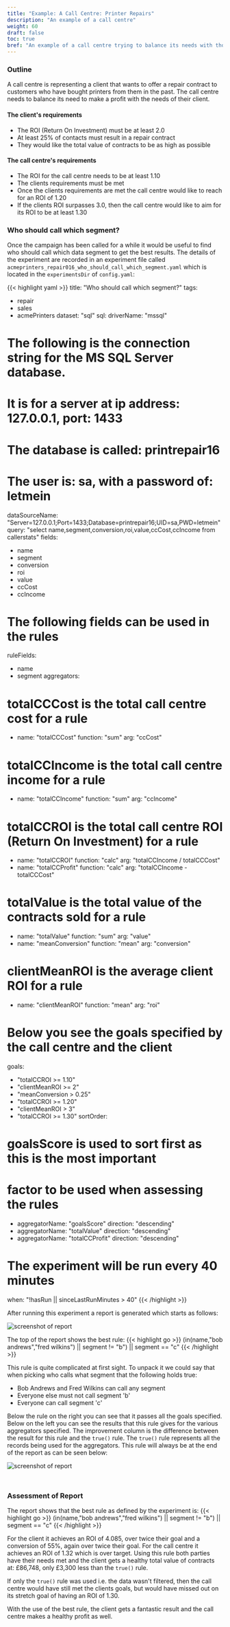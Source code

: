```yaml
---
title: "Example: A Call Centre: Printer Repairs"
description: "An example of a call centre"
weight: 60
draft: false
toc: true
bref: "An example of a call centre trying to balance its needs with those of their client"
---
```


### Outline

A call centre is representing a client that wants to offer a repair contract to customers who have bought printers from them in the past.  The call centre needs to balance its need to make a profit with the needs of their client.

#### The client's requirements

  * The ROI (Return On Investment) must be at least 2.0
  * At least 25% of contacts must result in a repair contract
  * They would like the total value of contracts to be as high as possible

#### The call centre's requirements

  * The ROI for the call centre needs to be at least 1.10
  * The clients requirements must be met
  * Once the clients requirements are met the call centre would like
    to reach for an ROI of 1.20
  * If the clients ROI surpasses 3.0, then the call centre would like to
    aim for its ROI to be at least 1.30


### Who should call which segment?
Once the campaign has been called for a while it would be useful to find who should call which data segment to get the best results.  The details of the experiment are recorded in an experiment file called `acmeprinters_repair016_who_should_call_which_segment.yaml` which is located in the `experimentsDir` of `config.yaml`:

{{< highlight yaml >}}
title: "Who should call which segment?"
tags:
  - repair
  - sales
  - acmePrinters
dataset: "sql"
sql:
  driverName: "mssql"
  # The following is the connection string for the MS SQL Server database.
  # It is for a server at ip address: 127.0.0.1, port: 1433
  # The database is called: printrepair16
  # The user is: sa, with a password of: letmein
  dataSourceName: "Server=127.0.0.1;Port=1433;Database=printrepair16;UID=sa,PWD=letmein"
  query: "select name,segment,conversion,roi,value,ccCost,ccIncome from callerstats"
fields:
  - name
  - segment
  - conversion
  - roi
  - value
  - ccCost
  - ccIncome

# The following fields can be used in the rules
ruleFields:
  - name
  - segment
aggregators:
  # totalCCCost is the total call centre cost for a rule
  - name: "totalCCCost"
    function: "sum"
    arg: "ccCost"
  # totalCCIncome is the total call centre income for a rule
  - name: "totalCCIncome"
    function: "sum"
    arg: "ccIncome"
  # totalCCROI is the total call centre ROI (Return On Investment) for a rule
  - name: "totalCCROI"
    function: "calc"
    arg: "totalCCIncome / totalCCCost"
  - name: "totalCCProfit"
    function: "calc"
    arg: "totalCCIncome - totalCCCost"
  # totalValue is the total value of the contracts sold for a rule
  - name: "totalValue"
    function: "sum"
    arg: "value"
  - name: "meanConversion"
    function: "mean"
    arg: "conversion"
  # clientMeanROI is the average client ROI for a rule
  - name: "clientMeanROI"
    function: "mean"
    arg: "roi"
# Below you see the goals specified by the call centre and the client
goals:
  - "totalCCROI >= 1.10"
  - "clientMeanROI >= 2"
  - "meanConversion > 0.25"
  - "totalCCROI >= 1.20"
  - "clientMeanROI > 3"
  - "totalCCROI >= 1.30"
sortOrder:
  # goalsScore is used to sort first as this is the most important
  # factor to be used when assessing the rules
  - aggregatorName: "goalsScore"
    direction: "descending"
  - aggregatorName: "totalValue"
    direction: "descending"
  - aggregatorName: "totalCCProfit"
    direction: "descending"
# The experiment will be run every 40 minutes
when: "!hasRun || sinceLastRunMinutes > 40"
{{< /highlight >}}


After running this experiment a report is generated which starts as follows:

<img src="/img/acmeprinters_who_should_call_which_segment_top.png" class="outline" alt="screenshot of report">

The top of the report shows the best rule:
{{< highlight go >}}
(in(name,"bob andrews","fred wilkins") || segment != "b") || segment == "c"
{{< /highlight >}}

This rule is quite complicated at first sight.  To unpack it we could say that when picking who calls what segment that the following holds true:

  * Bob Andrews and Fred Wilkins can call any segment
  * Everyone else must not call segment 'b'
  * Everyone can call segment 'c'

Below the rule on the right you can see that it passes all the goals specified.  Below on the left you can see the results that this rule gives for the various aggregators specified.  The improvement column is the difference between the result for this rule and the `true()` rule.  The `true()` rule represents all the records being used for the aggregators.  This rule will always be at the end of the report as can be seen below:

<img src="/img/acmeprinters_who_should_call_which_segment_bottom.png" class="outline" style="margin-bottom: 2em;" alt="screenshot of report">

### Assessment of Report
The report shows that the best rule as defined by the experiment is:
{{< highlight go >}}
(in(name,"bob andrews","fred wilkins") || segment != "b") || segment == "c"
{{< /highlight >}}

For the client it achieves an ROI of 4.085, over twice their goal and a conversion of 55%, again over twice their goal.  For the call centre it achieves an ROI of 1.32 which is over target.  Using this rule both parties have their needs met and the client gets a healthy total value of contracts at: £86,748, only £3,300 less than the `true()` rule.

If only the `true()` rule was used i.e. the data wasn't filtered, then the call centre would have still met the clients goals, but would have missed out on its stretch goal of having an ROI of 1.30.

With the use of the best rule, the client gets a fantastic result and the call centre makes a healthy profit as well.
